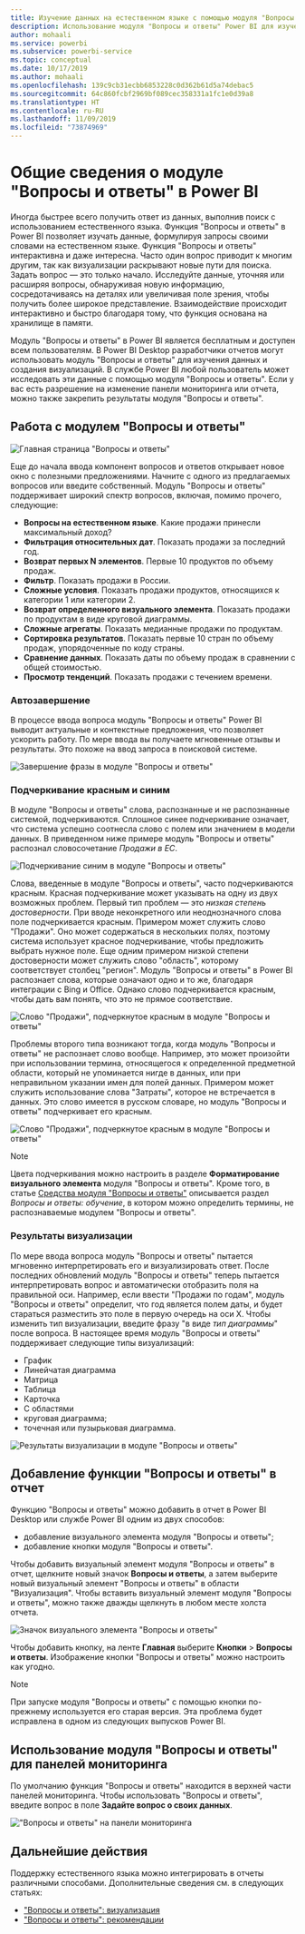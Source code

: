 ```yaml
---
title: Изучение данных на естественном языке с помощью модуля "Вопросы и ответы" в Power BI
description: Использование модуля "Вопросы и ответы" Power BI для изучения данных
author: mohaali
ms.service: powerbi
ms.subservice: powerbi-service
ms.topic: conceptual
ms.date: 10/17/2019
ms.author: mohaali
ms.openlocfilehash: 139c9cb31ecbb6853228c0d362b61d5a74debac5
ms.sourcegitcommit: 64c860fcbf2969bf089cec358331a1fc1e0d39a8
ms.translationtype: HT
ms.contentlocale: ru-RU
ms.lasthandoff: 11/09/2019
ms.locfileid: "73874969"
---
```

# <a name="intro-to-power-bi-qa"></a>Общие сведения о модуле "Вопросы и ответы" в Power BI

Иногда быстрее всего получить ответ из данных, выполнив поиск с использованием естественного языка. Функция "Вопросы и ответы" в Power BI позволяет изучать данные, формулируя запросы своими словами на естественном языке. Функция "Вопросы и ответы" интерактивна и даже интересна. Часто один вопрос приводит к многим другим, так как визуализации раскрывают новые пути для поиска. Задать вопрос — это только начало. Исследуйте данные, уточняя или расширяя вопросы, обнаруживая новую информацию, сосредотачиваясь на деталях или увеличивая поле зрения, чтобы получить более широкое представление. Взаимодействие происходит интерактивно и быстро благодаря тому, что функция основана на хранилище в памяти. 

Модуль "Вопросы и ответы" в Power BI является бесплатным и доступен всем пользователям. В Power BI Desktop разработчики отчетов могут использовать модуль "Вопросы и ответы" для изучения данных и создания визуализаций. В службе Power BI любой пользователь может исследовать эти данные с помощью модуля "Вопросы и ответы". Если у вас есть разрешение на изменение панели мониторинга или отчета, можно также закрепить результаты модуля "Вопросы и ответы".

## <a name="how-to-use-qa"></a>Работа с модулем "Вопросы и ответы"

![Главная страница "Вопросы и ответы"](media/qna-visual.png)

Еще до начала ввода компонент вопросов и ответов открывает новое окно с полезными предложениями. Начните с одного из предлагаемых вопросов или введите собственный. Модуль "Вопросы и ответы" поддерживает широкий спектр вопросов, включая, помимо прочего, следующие:

- **Вопросы на естественном языке**. Какие продажи принесли максимальный доход?
- **Фильтрация относительных дат**. Показать продажи за последний год.
- **Возврат первых N элементов**. Первые 10 продуктов по объему продаж.
- **Фильтр**. Показать продажи в России.
- **Сложные условия**. Показать продажи продуктов, относящихся к категории 1 или категории 2.
- **Возврат определенного визуального элемента**. Показать продажи по продуктам в виде круговой диаграммы.
- **Сложные агрегаты**. Показать медианные продажи по продуктам.
- **Сортировка результатов**. Показать первые 10 стран по объему продаж, упорядоченные по коду страны.
- **Сравнение данных**. Показать даты по объему продаж в сравнении с общей стоимостью.
- **Просмотр тенденций**. Показать продажи с течением времени.

### <a name="autocomplete"></a>Автозавершение

В процессе ввода вопроса модуль "Вопросы и ответы" Power BI выводит актуальные и контекстные предложения, что позволяет ускорить работу. По мере ввода вы получаете мгновенные отзывы и результаты. Это похоже на ввод запроса в поисковой системе.

![Завершение фразы в модуле "Вопросы и ответы"](media/qna-suggestion-phrase-completion.png)

### <a name="redblue-underlines"></a>Подчеркивание красным и синим

В модуле "Вопросы и ответы" слова, распознанные и не распознанные системой, подчеркиваются. Сплошное синее подчеркивание означает, что система успешно соотнесла слово с полем или значением в модели данных. В приведенном ниже примере модуль "Вопросы и ответы" распознал словосочетание *Продажи в ЕС*.

![Подчеркивание синим в модуле "Вопросы и ответы"](media/qna-blue-underline.png)

Слова, введенные в модуле "Вопросы и ответы", часто подчеркиваются красным. Красная подчеркивание может указывать на одну из двух возможных проблем. Первый тип проблем — это *низкая степень достоверности*. При вводе неконкретного или неоднозначного слова поле подчеркивается красным. Примером может служить слово "Продажи". Оно может содержаться в нескольких полях, поэтому система использует красное подчеркивание, чтобы предложить выбрать нужное поле. Еще одним примером низкой степени достоверности может служить слово "область", которому соответствует столбец "регион". Модуль "Вопросы и ответы" в Power BI распознает слова, которые означают одно и то же, благодаря интеграции с Bing и Office. Однако слово подчеркивается красным, чтобы дать вам понять, что это не прямое соответствие.

![Слово "Продажи", подчеркнутое красным в модуле "Вопросы и ответы"](media/qna-red-underline-sales.png)

Проблемы второго типа возникают тогда, когда модуль "Вопросы и ответы" не распознает слово вообще. Например, это может произойти при использовании термина, относящегося к определенной предметной области, который не упоминается нигде в данных, или при неправильном указании имен для полей данных. Примером может служить использование слова "Затраты", которое не встречается в данных. Это слово имеется в русском словаре, но модуль "Вопросы и ответы" подчеркивает его красным.

![Слово "Продажи", подчеркнутое красным в модуле "Вопросы и ответы"](media/qna-red-underline-costs.png)

> [!NOTE]
> Цвета подчеркивания можно настроить в разделе **Форматирование визуального элемента** модуля "Вопросы и ответы". Кроме того, в статье [Средства модуля "Вопросы и ответы"](q-and-a-tooling-teach-q-and-a.md) описывается раздел *Вопросы и ответы: обучение*, в котором можно определить термины, не распознаваемые модулем "Вопросы и ответы".

### <a name="visualization-results"></a>Результаты визуализации

По мере ввода вопроса модуль "Вопросы и ответы" пытается мгновенно интерпретировать его и визуализировать ответ. После последних обновлений модуль "Вопросы и ответы" теперь пытается интерпретировать вопрос и автоматически отобразить поля на правильной оси. Например, если ввести "Продажи по годам", модуль "Вопросы и ответы" определит, что год является полем даты, и будет стараться разместить это поле в первую очередь на оси X. Чтобы изменить тип визуализации, введите фразу "в виде *тип диаграммы*" после вопроса. В настоящее время модуль "Вопросы и ответы" поддерживает следующие типы визуализаций:

- График
- Линейчатая диаграмма
- Матрица
- Таблица
- Карточка
- С областями
- круговая диаграмма;
- точечная или пузырьковая диаграмма.
 
![Результаты визуализации в модуле "Вопросы и ответы"](media/qna-visual-results-date.png)

## <a name="add-qa-to-a-report"></a>Добавление функции "Вопросы и ответы" в отчет

Функцию "Вопросы и ответы" можно добавить в отчет в Power BI Desktop или службе Power BI одним из двух способов:

- добавление визуального элемента модуля "Вопросы и ответы";
- добавление кнопки модуля "Вопросы и ответы".

Чтобы добавить визуальный элемент модуля "Вопросы и ответы" в отчет, щелкните новый значок **Вопросы и ответы**, а затем выберите новый визуальный элемент "Вопросы и ответы" в области "Визуализация". Чтобы вставить визуальный элемент модуля "Вопросы и ответы", можно также дважды щелкнуть в любом месте холста отчета.

![Значок визуального элемента "Вопросы и ответы"](media/qna-visual-icon.png)

Чтобы добавить кнопку, на ленте **Главная** выберите **Кнопки** > **Вопросы и ответы**. Изображение кнопки "Вопросы и ответы" можно настроить как угодно.

> [!NOTE]
> При запуске модуля "Вопросы и ответы" с помощью кнопки по-прежнему используется его старая версия. Эта проблема будет исправлена в одном из следующих выпусков Power BI.

## <a name="use-qa-for-dashboards"></a>Использование модуля "Вопросы и ответы" для панелей мониторинга

По умолчанию функция "Вопросы и ответы" находится в верхней части панелей мониторинга. Чтобы использовать "Вопросы и ответы", введите вопрос в поле **Задайте вопрос о своих данных**.

!["Вопросы и ответы" на панели мониторинга](media/qna-dashboard.png)

## <a name="next-steps"></a>Дальнейшие действия

Поддержку естественного языка можно интегрировать в отчеты различными способами. Дополнительные сведения см. в следующих статьях:

* ["Вопросы и ответы": визуализация](../visuals/power-bi-visualization-q-and-a.md)
* ["Вопросы и ответы": рекомендации](q-and-a-best-practices.md)
